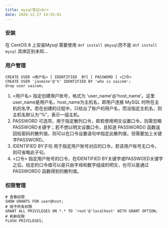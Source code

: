 ```yaml
---
title: mysql笔记<br>
date: 2020-12-27 14:55:01
---
```

### 安装

在 CentOS 8 上安装Mysql 需要使用 `dnf install @mysql`而不是 `dnf install mysql` 具体区别未知...

### 用户管理

```
CREATE USER <用户名> [ IDENTIFIED  BY] [ PASSWORD ] <口令>
CREATE USER 'jasmine'@'%' IDENTIFIED BY 'who is saicem';
drop user saicem;
```

1. <用户名>
指定创建用户账号，格式为 'user_name'@'host_name'。这里user_name是用户名，host_name为主机名，即用户连接 MySQL 时所在主机的名字。若在创建的过程中，只给出了账户的用户名，而没指定主机名，则主机名默认为“%”，表示一组主机。
2. PASSWORD
可选项，用于指定散列口令，即若使用明文设置口令，则需忽略PASSWORD关键字；若不想以明文设置口令，且知道 PASSWORD() 函数返回给密码的散列值，则可以在口令设置语句中指定此散列值，但需要加上关键字PASSWORD。
3. IDENTIFIED BY子句
用于指定用户账号对应的口令，若该用户账号无口令，则可省略此子句。
4. <口令>
指定用户账号的口令，在IDENTIFIED BY关键字或PASSWOED关键字之后。给定的口令值可以是只由字母和数字组成的明文，也可以是通过 PASSWORD() 函数得到的散列值。

### 权限管理
```
# 查看权限
SHOW GRANTS FOR user@host;
# 授予所有权限
GRANT ALL PRIVILEGES ON *.* TO 'root'@'localhost' WITH GRANT OPTION;
# 刷新权限
FLUSH PRIVILEGES;
```